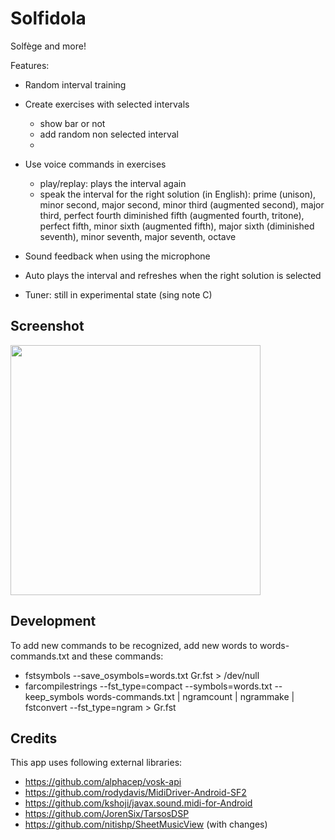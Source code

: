 # Solfidola

Solfège and more!

Features:

- Random interval training
- Create exercises with selected intervals
  - show bar or not
  - add random non selected interval
  -
- Use voice commands in exercises
  - play/replay: plays the interval again
  - speak the interval for the right solution (in English):
    prime (unison), minor second, major second, minor third (augmented second), major third,
    perfect fourth diminished fifth (augmented fourth, tritone), perfect fifth, minor sixth
    (augmented fifth), major sixth (diminished seventh), minor seventh, major seventh, octave

- Sound feedback when using the microphone
- Auto plays the interval and refreshes when the right solution is selected
- Tuner: still in experimental state (sing note C)

## Screenshot

<img src="https://realize.be/sites/default/files/solfidola-solfege.png?cache=1" width="400" />

## Development

To add new commands to be recognized, add new words to words-commands.txt and these commands:

- fstsymbols --save_osymbols=words.txt Gr.fst > /dev/null
- farcompilestrings --fst_type=compact --symbols=words.txt --keep_symbols words-commands.txt | ngramcount | ngrammake | fstconvert --fst_type=ngram > Gr.fst

## Credits

This app uses following external libraries:

- https://github.com/alphacep/vosk-api
- https://github.com/rodydavis/MidiDriver-Android-SF2
- https://github.com/kshoji/javax.sound.midi-for-Android
- https://github.com/JorenSix/TarsosDSP
- https://github.com/nitishp/SheetMusicView (with changes)
